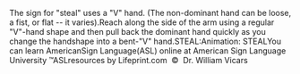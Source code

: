 The sign for "steal" uses a "V" hand. (The non-dominant 
			hand can be loose, a fist, or flat -- it varies).Reach along the side of the arm using a regular "V"-hand shape and 
			then pull back the dominant hand quickly as you change the handshape 
			into a bent-"V" hand.STEAL:Animation: STEALYou can learn 
		AmericanSign 
		Language(ASL) online at American Sign Language University ™ASLresources by Lifeprint.com  ©  Dr. William Vicars
